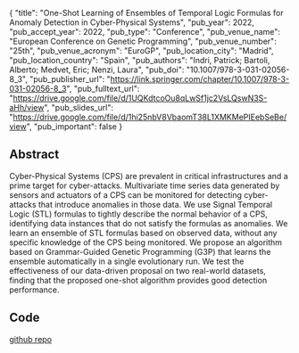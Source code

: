 {
  "title": "One-Shot Learning of Ensembles of Temporal Logic Formulas for Anomaly Detection in Cyber-Physical Systems",
  "pub_year": 2022,
  "pub_accept_year": 2022,
  "pub_type": "Conference",
  "pub_venue_name": "European Conference on Genetic Programming",
  "pub_venue_number": "25th",
  "pub_venue_acronym": "EuroGP",
  "pub_location_city": "Madrid",
  "pub_location_country": "Spain",
  "pub_authors": "Indri, Patrick; Bartoli, Alberto; Medvet, Eric; Nenzi, Laura",
  "pub_doi": "10.1007/978-3-031-02056-8_3",
  "pub_publisher_url": "https://link.springer.com/chapter/10.1007/978-3-031-02056-8_3",
  "pub_fulltext_url": "https://drive.google.com/file/d/1UQKdtcoOu8qLwSf1jc2VsLQswN3S-aHh/view",
  "pub_slides_url": "https://drive.google.com/file/d/1hi25nbV8VbaomT38L1XMKMePIEebSeBe/view",
  "pub_important": false
}

## Abstract
Cyber-Physical Systems (CPS) are prevalent in critical infrastructures and a prime target for cyber-attacks. Multivariate time series data generated by sensors and actuators of a CPS can be monitored for detecting cyber-attacks that introduce anomalies in those data. We use Signal Temporal Logic (STL) formulas to tightly describe the normal behavior of a CPS, identifying data instances that do not satisfy the formulas as anomalies. We learn an ensemble of STL formulas based on observed data, without any specific knowledge of the CPS being monitored. We propose an algorithm based on Grammar-Guided Genetic Programming (G3P) that learns the ensemble automatically in a single evolutionary run. We test the effectiveness of our data-driven proposal on two real-world datasets, finding that the proposed one-shot algorithm provides good detection performance.

## Code
[github repo](https://github.com/pindri/OneShot-ensemble-learning-anomaly-detection-MTS)